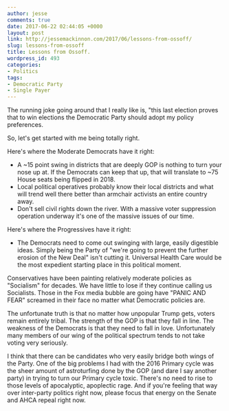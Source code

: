 ```yaml
---
author: jesse
comments: true
date: 2017-06-22 02:44:05 +0000
layout: post
link: http://jessemackinnon.com/2017/06/lessons-from-ossoff/
slug: lessons-from-ossoff
title: Lessons from Ossoff.
wordpress_id: 493
categories:
- Politics
tags:
- Democratic Party
- Single Payer
---
```


The running joke going around that I really like is, "this last election proves that to win elections the Democratic Party should adopt my policy preferences.

So, let's get started with me being totally right.

Here's where the Moderate Democrats have it right:
- A ~15 point swing in districts that are deeply GOP is nothing to turn your nose up at. If the Democrats can keep that up, that will translate to ~75 House seats being flipped in 2018.
- Local political operatives probably know their local districts and what will trend well there better than armchair activists an entire country away.
- Don't sell civil rights down the river. With a massive voter suppression operation underway it's one of the massive issues of our time.

Here's where the Progressives have it right:
- The Democrats need to come out swinging with large, easily digestible ideas. Simply being the Party of "we're going to prevent the further erosion of the New Deal" isn't cutting it. Universal Health Care would be the most expedient starting place in this political moment.

Conservatives have been painting relatively moderate policies as "Socialism" for decades. We have little to lose if they continue calling us Socialists. Those in the Fox media bubble are going have "PANIC AND FEAR" screamed in their face no matter what Democratic policies are.

The unfortunate truth is that no matter how unpopular Trump gets, voters remain entirely tribal. The strength of the GOP is that they fall in line. The weakness of the Democrats is that they need to fall in love. Unfortunately many members of our wing of the political spectrum tends to not take voting very seriously.

I think that there can be candidates who very easily bridge both wings of the Party. One of the big problems I had with the 2016 Primary cycle was the sheer amount of astroturfing done by the GOP (and dare I say another party) in trying to turn our Primary cycle toxic. There's no need to rise to those levels of apocalyptic, apoplectic rage. And if you're feeling that way over inter-party politics right now, please focus that energy on the Senate and AHCA repeal right now.
